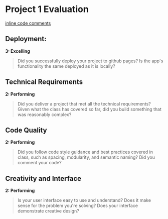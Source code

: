 # Project 1 Evaluation
[inline code comments](https://github.com/megmaciver13/Project-1)
## Deployment:
**3: Excelling**
>Did you successfully deploy your project to github pages? Is the app's functionality the same deployed as it is locally?

## Technical Requirements
**2: Performing**
>Did you deliver a project that met all the technical requirements? Given what the class has covered so far, did you build something that was reasonably complex?

## Code Quality
**2: Performing**
>Did you follow code style guidance and best practices covered in class, such as spacing, modularity, and semantic naming? Did you comment your code?

## Creativity and Interface
**2: Performing**
>Is your user interface easy to use and understand? Does it make sense for the problem you're solving? Does your interface demonstrate creative design?

